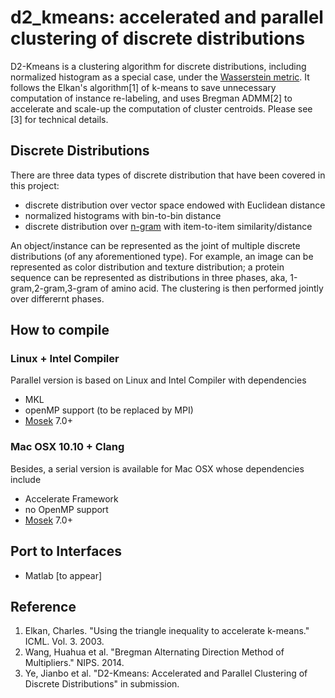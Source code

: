 d2_kmeans: accelerated and parallel clustering of discrete distributions
=============

D2-Kmeans is a clustering algorithm for discrete distributions,
including normalized histogram as a special case,
under the [Wasserstein metric](http://en.wikipedia.org/wiki/Wasserstein_metric).
It follows the Elkan's algorithm[1] of k-means to save unnecessary
computation of instance re-labeling, and uses Bregman ADMM[2] to accelerate
and scale-up the computation of cluster centroids.
Please see [3] for technical details. 

## Discrete Distributions
There are three data types of discrete distribution that have been covered
in this project:
 - discrete distribution over vector space endowed with Euclidean distance
 - normalized histograms with bin-to-bin distance
 - discrete distribution over [n-gram](http://en.wikipedia.org/wiki/N-gram)
   with item-to-item similarity/distance

An object/instance can be represented as the joint of multiple discrete
distributions (of any aforementioned type). For example, an image can be
represented as color distribution and texture distribution; a protein
sequence can be represented as distributions in three phases, aka,
1-gram,2-gram,3-gram of amino acid.
The clustering is then performed jointly over differernt phases.

## How to compile

### Linux + Intel Compiler
Parallel version is based on Linux and Intel Compiler with dependencies

 - MKL
 - openMP support (to be replaced by MPI)
 - [Mosek](https://mosek.com) 7.0+
 
### Mac OSX 10.10 + Clang
Besides, a serial version is available for Mac OSX whose dependencies include

 - Accelerate Framework
 - no OpenMP support
 - [Mosek](https://mosek.com) 7.0+

## Port to Interfaces
 - Matlab [to appear]

## Reference
1. Elkan, Charles. "Using the triangle inequality to accelerate k-means." ICML. Vol. 3. 2003.
2. Wang, Huahua et al. "Bregman Alternating Direction Method of Multipliers." NIPS. 2014.
3. Ye, Jianbo et al. "D2-Kmeans: Accelerated and Parallel Clustering of Discrete Distributions" in submission.
